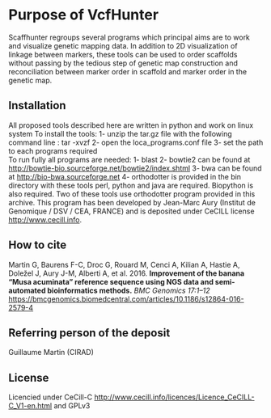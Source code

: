 Purpose of VcfHunter
====================

Scaffhunter regroups several programs which principal aims are to work and visualize genetic 
mapping data. In addition to 2D visualization of linkage between markers, these tools can be 
used to order scaffolds without passing by the tedious step of genetic map construction and 
reconciliation between marker order in scaffold and marker order in the genetic map.

Installation
------------

All proposed tools described here are written in python and work on linux system
To install the tools:
1- unzip the tar.gz file with the following command line : tar -xvzf <archive-file>
2- open the loca_programs.conf file
3- set the path to each programs required
<br>
To run fully all programs are needed:
1- blast
2- bowtie2 can be found at http://bowtie-bio.sourceforge.net/bowtie2/index.shtml
3- bwa can be found at http://bio-bwa.sourceforge.net
4- orthodotter is provided in the bin directory with these tools
perl, python and java are required. Biopython is also required.
Two of these tools use orthodotter program provided in this archive. This program has been 
developed by Jean-Marc Aury (Institut de Genomique / DSV / CEA, FRANCE) and is deposited 
under CeCILL license http://www.cecill.info.


How to cite
-----------

Martin G, Baurens F-C, Droc G, Rouard M, Cenci A, Kilian A, Hastie A, Doležel J, Aury J-M, Alberti A, et al. 2016. **Improvement of the banana “Musa acuminata” reference sequence using NGS data and semi-automated bioinformatics methods.** *BMC Genomics 17:1–12* https://bmcgenomics.biomedcentral.com/articles/10.1186/s12864-016-2579-4


Referring person of the deposit
-----------

Guillaume Martin (CIRAD)


License
-----------
Licencied under CeCill-C http://www.cecill.info/licences/Licence_CeCILL-C_V1-en.html and GPLv3

